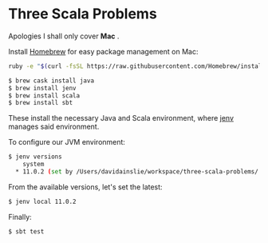 # Three Scala Problems

Apologies I shall only cover **Mac** .

Install [Homebrew](https://brew.sh) for easy package management on Mac:

```bash
ruby -e "$(curl -fsSL https://raw.githubusercontent.com/Homebrew/install/master/install)"
```

```bash
$ brew cask install java
$ brew install jenv
$ brew install scala
$ brew install sbt
```

These install the necessary Java and Scala environment, where [jenv](http://www.jenv.be) manages said environment.

To configure our JVM environment:

```bash
$ jenv versions
    system
  * 11.0.2 (set by /Users/davidainslie/workspace/three-scala-problems/.java-version)
```

From the available versions, let's set the latest:

```bash
$ jenv local 11.0.2
```

Finally:

```bash
$ sbt test
```